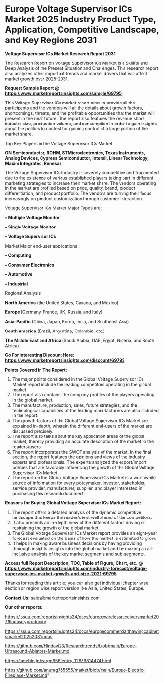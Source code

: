 # Europe Voltage Supervisor ICs Market 2025 Industry Product Type, Application, Competitive Landscape, and Key Regions 2031

<strong>Voltage Supervisor ICs Market Research Report 2031</strong>

The Research Report on Voltage Supervisor ICs Market is a Skillful and Deep Analysis of the Present Situation and Challenges. This research report also analyzes other important trends and market drivers that will affect market growth over 2025-2031.

<strong>Request Sample Report @ <a href=https://www.marketreportsinsights.com/sample/69795>https://www.marketreportsinsights.com/sample/69795</a></strong>

This Voltage Supervisor ICs market report aims to provide all the participants and the vendors will all the details about growth factors, shortcomings, threats, and the profitable opportunities that the market will present in the near future. The report also features the revenue share, industry size, production volume, and consumption in order to gain insights about the politics to contest for gaining control of a large portion of the market share.

Top Key Players in the Voltage Supervisor ICs Market:

<strong>ON Semiconductor, ROHM, STMicroelectronics, Texas Instruments, Analog Devices, Cypress Semiconductor, Intersil, Linear Technology, Maxim Integrated, Renesas</strong>

The Voltage Supervisor ICs Industry is severely competitive and fragmented due to the existence of various established players taking part in different marketing strategies to increase their market share. The vendors operating in the market are profiled based on price, quality, brand, product differentiation, and product portfolio. The vendors are turning their focus increasingly on product customization through customer interaction.

Voltage Supervisor ICs Market Major Types are:

<strong>• Multiple Voltage Monitor

• Single Voltage Monitor

• Voltage Supervisor ICs</strong>

Market Major end-user applications :

<strong>• Computing

• Consumer Electronics

• Automotive

• Industrial</strong>

Regional Analysis

</u><strong><b>North America</b></strong> (the United States, Canada, and Mexico)

<strong><b>Europe </b></strong>(Germany, France, UK, Russia, and Italy)

<strong><b>Asia-Pacific</b></strong> (China, Japan, Korea, India, and Southeast Asia)

<strong><b>South America</b></strong> (Brazil, Argentina, Colombia, etc.)

<strong><b>The Middle East and Africa</b></strong> (Saudi Arabia, UAE, Egypt, Nigeria, and South Africa)

<strong>Go For Interesting Discount Here: <a href=https://www.marketreportsinsights.com/discount/69795>https://www.marketreportsinsights.com/discount/69795</a></strong>

<strong>Points Covered in The Report:</strong>
<ol>
  <li>The major points considered in the Global Voltage Supervisor ICs Market report include the leading competitors operating in the global market.</li>
  <li>The report also contains the company profiles of the players operating in the global market.</li>
  <li>The manufacture, production, sales, future strategies, and the technological capabilities of the leading manufacturers are also included in the report.</li>
  <li>The growth factors of the Global Voltage Supervisor ICs Market are explained in-depth, wherein the different end-users of the market are discussed precisely.</li>
  <li>The report also talks about the key application areas of the global market, thereby providing an accurate description of the market to the readers/users.</li>
  <li>The report incorporates the SWOT analysis of the market. In the final section, the report features the opinions and views of the industry experts and professionals. The experts analyzed the export/import policies that are favorably influencing the growth of the Global Voltage Supervisor ICs Market.</li>
  <li>The report on the Global Voltage Supervisor ICs Market is a worthwhile source of information for every policymaker, investor, stakeholder, service provider, manufacturer, supplier, and player interested in purchasing this research document.</li>
</ol>
<strong>Reasons for Buying Global Voltage Supervisor ICs Market Report:</strong>

<ol>
  <li>The report offers a detailed analysis of the dynamic competitive landscape that keeps the reader/client well ahead of the competitors.</li>
  <li>It also presents an in-depth view of the different factors driving or restraining the growth of the global market.</li>
  <li>The Global Voltage Supervisor ICs Market report provides an eight-year forecast evaluated on the basis of how the market is estimated to grow.</li>
  <li>It helps in making aware business decisions by having providing thorough insights insights into the global market and by making an all-inclusive analysis of the key market segments and sub-segments.</li>
</ol>
<strong>Access full Report Description, TOC, Table of Figure, Chart, etc. @ <a href=https://www.marketreportsinsights.com/industry-forecast/voltage-supervisor-ics-market-growth-and-size-2021-69795>https://www.marketreportsinsights.com/industry-forecast/voltage-supervisor-ics-market-growth-and-size-2021-69795</a></strong>


Thanks for reading this article; you can also get individual chapter wise section or region wise report version like Asia, United States, Europe.

<strong>Contact Us:</strong>
sales@marketreportsinsights.com

<strong>Our other reports:</strong>

<a href=https://issuu.com/reportsinsights24/docs/europewirelessreceiversmarket2025industryproductty>https://issuu.com/reportsinsights24/docs/europewirelessreceiversmarket2025industryproductty</a>

<a href=https://issuu.com/reportsinsights24/docs/europecommercialthawingcabinetsmarket20252031indus>https://issuu.com/reportsinsights24/docs/europecommercialthawingcabinetsmarket20252031indus</a>

<a href=https://github.com/Hindavi23/Researchtrends/blob/main/Europe-Ultrasound-Ablators-Market.md>https://github.com/Hindavi23/Researchtrends/blob/main/Europe-Ultrasound-Ablators-Market.md</a>

<a href=https://ameblo.jp/cargo656/entry-12886814474.html>https://ameblo.jp/cargo656/entry-12886814474.html</a>

<a href=https://github.com/anurag765555/market/blob/main/Europe-Electric-Fireplace-Market.md>https://github.com/anurag765555/market/blob/main/Europe-Electric-Fireplace-Market.md</a>"
